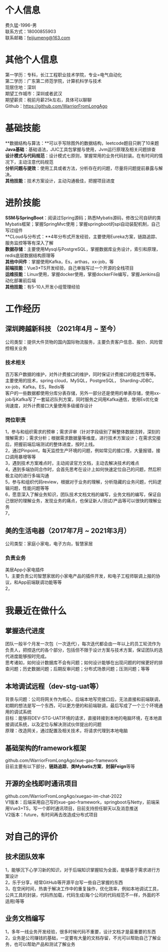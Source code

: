 # 个人信息
费久猛-1996-男<br />联系方式：18000855903<br />联系邮箱：feijiumeng@163.com
# 其他个人信息
第一学历：专科，长江工程职业技术学院，专业=电气自动化<br />第二学历：广东第二师范学院，计算机科学与技术<br />现居住地：深圳<br />期望工作城市：深圳或者武汉<br />期望薪资：税前月薪25k左右，具体可以聊聊<br />Github：https://github.com/WarriorFromLongAgo
# 基础技能
**数据结构与算法：**可以手写除图外的数据结构，leetcode题目只刷了10来题<br />**Java基础**：基础语法，JUC工具包掌握与使用，Jvm运行原理及相关问题排查<br />**设计模式与代码规范**：设计模式七原则，掌握常用的业务代码封装。在有时间的情况下，主动注意代码规范<br />**分析问题与提效**：使用工具或者方法，分析存在的问题，尽量将问题提前暴露与解决。<br />**其他技能**：技术方案设计，主动沟通极佳，把握项目进度
# 进阶技能
**SSM与SpringBoot**：阅读过Spring源码；熟悉Mybatis源码，修改公司自研的类Mybatis框架；掌握SpringMvc使用；掌握springboot的spi自动装配机制，自己写过组件<br />**CLoud与分布式：**4年分布式开发经验，主要使用Eureka方案，链路追踪、服务监控等等有深入了解<br />**数据存储**：主要使用Mysql与PostgreSQL，掌握数据库业务设计，索引和原理，redis底层数据结构原理等<br />**其他中间件**：掌握使用Kafka，Es，arthas，xx-job，等<br />**前端技能**：Vue3+TS开发经验，自己单独写过一个开源的全栈项目<br />**运维技能**：Linux使用，掌握docker使用，掌握dockerFile编写，掌握Jenkins自动化部署前后端<br />**其他技能**：有5-10人开发小组管理经验
# 工作经历
## 深圳跨越新科技 （2021年4月 ~ 至今）
公司类型：提供大件货物的国内国际物流服务，主要负责客户信息、报价、风险管控相关业务
### 技术相关
百万客户数据的维护，对外计费接口的维护，同时保证计费接口的稳定性等等。<br />主要使用的技术，spring cloud，MySQL，PostgreSQL， Sharding-JDBC，xx-job，Kafka，ES，Redis等<br />客户的一些数据都使用分库分表存储，另外一部分还是使用的单表存储，使用xx-job与Kafka写了一套延迟队列方案，同时服务之间用Kafka通信，使用Es优化查询速度，对外计费接口大量使用多级缓存设计
### 岗位职责
1，参与和组织需求的预审；需求评审（针对字段级别了解整体数据流转，深刻的理解需求）；需求分析；根据需求数据量等维度，进行技术方案设计；在需求交接后，把握前端后端测试的整体进度，按时上线。<br />2，通过Pinpoint，每天监控生产环境的问题，例如常见的接口慢，大量报错，接口调用暴增等等<br />3，遇到技术方案难点时，主动阅读官方文档，主动去解决技术的难点<br />4，遇到多端协同合作时，会首先思考在设计上如何快速定位自己的问题，然后积极主动的进行多端沟通<br />5，参与和组织代码review，根据对于业务的理解，分析隐藏的业务问题，代码逻辑问题，性能问题等等<br />6，愿意深入了解业务知识，团队技术文档文档的编写，业务文档的编写，保证自己很好的理解业务，发现业务的痛点，也保证新人/测试/产品等可以很快的理解业务<br />7，
## 美的生活电器（2017年7月 ~ 2021年3月）
公司类型：家庭小家电，电子方向，智慧家居
### 负责业务
美居App小家电插件<br />1，主要负责公司智慧家居的小家电产品的插件开发，和电子工程师联调上报的协议，和App前端联调功能等等<br />2，
# 我最近在做什么
## 掌握迭代进度
团队一般半个月发一次包（一次迭代），每次迭代都会由一年以上的员工轮流作为负责人，把控迭代的各个部分，包括但不限于设计方案与技术方案，保证团队的迭代进度能够按时完成。<br />思考诸如，如何设计数据库不会有问题；如何设计能够在出现问题的时候更好的排查问题；历史数据问题；后期反审问题；分布式场景问题；压测问题；等等
## 本地调试远程（dev-stg-uat等）
背景与问题：公司将网关作为核心，后端本地写完接口后，无法直接和前端联调，初期的想法是写一个东西，可以更方便的和前端联调，最后写成了一个三个环境通用的调试系统<br />目标：能够将DEV-STG-UAT环境的请求，直接转接到本地的电脑环境，在本地直接调试系统，以及定位与解决测试伙伴提出的问题<br />原理：改造网关，通过配置及相关技术，将请求代理到本地电脑
## 基础架构的framework框架
github.com/WarriorFromLongAgo/xue-gao-framework<br />目前主要有以下部分，**链路追踪**，**类Mybatis方案**，**封装Feign**等等
## 开源的全栈即时通讯项目
github.com/WarriorFromLongAgo/xuegao-im-chat-2022<br />V1版本：后端采用自己写的xue-gao-framework，springboot与Netty，前端采用Vue3+TS，写一个即时通讯项目，目前支持担任聊天以及消息推送<br />V2版本：future，有时间再去改造成分布式项目
# 对自己的评价
## 技术团队效率
1，能够沉下心学习新的知识，对于后端知识掌握较为全面，能够基于需求进行方案设计<br />2，乐于分享，经常GitHub等开源平台写一些自己掌握的东西<br />3，在空闲时间，热衷于解决工作中的重复操作，优化效率，例如本地调试工具，公共工具的封装，代码热加载，代码生成(每个公司的代码规范不一样，外面的不适用)等等
## 业务文档编写
1，多年一线业务开发经验，很多时候代码不重要，设计文档才是最重要的东西<br />2，业务是公司赚钱的基础，一定要有大量的文档存留，不光可以帮助自己了解业务，也可以帮助产品和测试了解业务




